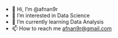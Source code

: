 - 👋 Hi, I’m @afnan9r
- 👀 I’m interested in Data Science
- 🌱 I’m currently learning Data Analysis
- 📫 How to reach me afnan9r@gmail.com

<!---
afnan9r/afnan9r is a ✨ special ✨ repository because its `README.md` (this file) appears on your GitHub profile.
You can click the Preview link to take a look at your changes.
--->
